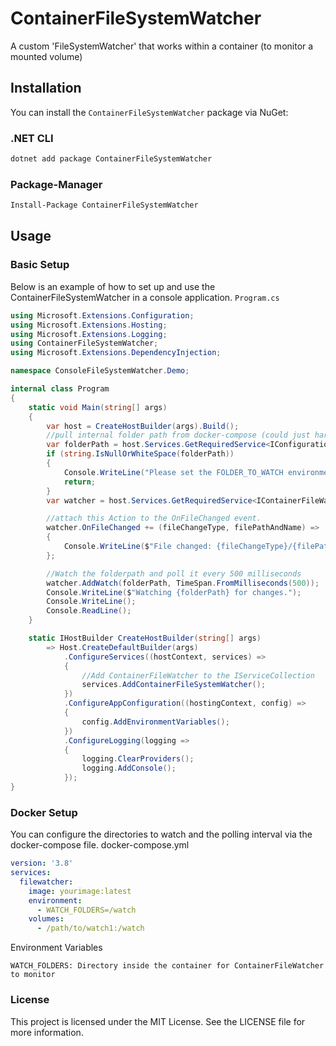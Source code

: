 # ContainerFileSystemWatcher
A custom 'FileSystemWatcher' that works within a container (to monitor a mounted volume)

## Installation

You can install the `ContainerFileSystemWatcher` package via NuGet:

### .NET CLI

```bash
dotnet add package ContainerFileSystemWatcher
```

### Package-Manager

```bash
Install-Package ContainerFileSystemWatcher
```

## Usage
### Basic Setup

Below is an example of how to set up and use the ContainerFileSystemWatcher in a console application.
`Program.cs`
```csharp
using Microsoft.Extensions.Configuration;
using Microsoft.Extensions.Hosting;
using Microsoft.Extensions.Logging;
using ContainerFileSystemWatcher;
using Microsoft.Extensions.DependencyInjection;

namespace ConsoleFileSystemWatcher.Demo;

internal class Program
{
    static void Main(string[] args)
    {
        var host = CreateHostBuilder(args).Build();
        //pull internal folder path from docker-compose (could just hard code to /watch)
        var folderPath = host.Services.GetRequiredService<IConfiguration>()["FOLDER_TO_WATCH"];
        if (string.IsNullOrWhiteSpace(folderPath))
        {
            Console.WriteLine("Please set the FOLDER_TO_WATCH environment variable.");
            return;
        }
        var watcher = host.Services.GetRequiredService<IContainerFileWatcher>();

        //attach this Action to the OnFileChanged event.
        watcher.OnFileChanged += (fileChangeType, filePathAndName) =>
        {
            Console.WriteLine($"File changed: {fileChangeType}/{filePathAndName}");
        };

        //Watch the folderpath and poll it every 500 milliseconds
        watcher.AddWatch(folderPath, TimeSpan.FromMilliseconds(500));
        Console.WriteLine($"Watching {folderPath} for changes.");
        Console.WriteLine();
        Console.ReadLine();
    }

    static IHostBuilder CreateHostBuilder(string[] args) 
        => Host.CreateDefaultBuilder(args)
            .ConfigureServices((hostContext, services) =>
            {
                //Add ContainerFileWatcher to the IServiceCollection
                services.AddContainerFileSystemWatcher();
            })
            .ConfigureAppConfiguration((hostingContext, config) =>
            {
                config.AddEnvironmentVariables();
            })
            .ConfigureLogging(logging =>
            {
                logging.ClearProviders();
                logging.AddConsole();
            });
}


```

### Docker Setup

You can configure the directories to watch and the polling interval via the docker-compose file.
docker-compose.yml

```yaml
version: '3.8'
services:
  filewatcher:
    image: yourimage:latest
    environment:
      - WATCH_FOLDERS=/watch
    volumes:
      - /path/to/watch1:/watch
```
Environment Variables

    WATCH_FOLDERS: Directory inside the container for ContainerFileWatcher to monitor

### License

This project is licensed under the MIT License. See the LICENSE file for more information.
